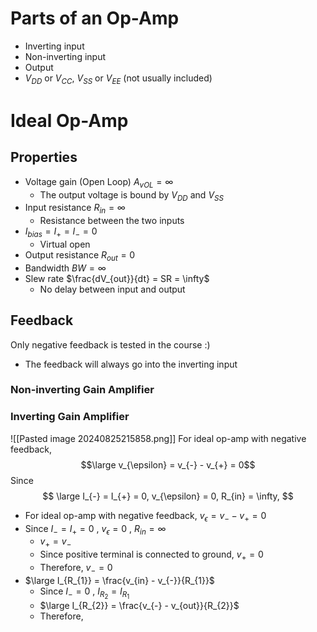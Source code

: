 # Parts of an Op-Amp
- Inverting input
- Non-inverting input
- Output
- $V_{DD}$ or $V_{CC}$, $V_{SS}$ or $V_{EE}$ (not usually included)

# Ideal Op-Amp
## Properties
- Voltage gain (Open Loop) $A_{vOL} = \infty$
	-  The output voltage is bound by $V_{DD}$ and $V_{SS}$
- Input resistance $R_{in} = \infty$
	- Resistance between the two inputs
- $I_{bias} = I_{+} = I_{-} = 0$
	- Virtual open
- Output resistance $R_{out} = 0$
- Bandwidth $BW = \infty$
- Slew rate $\frac{dV_{out}}{dt} = SR = \infty$
	- No delay between input and output
## Feedback
Only negative feedback is tested in the course :)
- The feedback will always go into the inverting input
### Non-inverting Gain Amplifier

### Inverting Gain Amplifier
![[Pasted image 20240825215858.png]]
For ideal op-amp with negative feedback,
$$\large v_{\epsilon} = v_{-} - v_{+} = 0$$
Since
$$ \large
I_{-} = I_{+} = 0,
v_{\epsilon} = 0,
R_{in} = \infty,
$$

- For ideal op-amp with negative feedback, $v_{\epsilon} = v_{-} - v_{+} = 0$
- Since $I_{-} = I_{+} = 0$ , $v_{\epsilon} = 0$ , $R_{in} = \infty$
	- $v_{+} = v_{-}$
	- Since positive terminal is connected to ground, $v_{+} = 0$
	- Therefore, $v_{-} = 0$
- $\large I_{R_{1}} = \frac{v_{in} - v_{-}}{R_{1}}$
	- Since $I_{-} = 0$ , $I_{R_{2}} = I_{R_{1}}$
	- $\large I_{R_{2}} = \frac{v_{-} - v_{out}}{R_{2}}$
	- Therefore, 